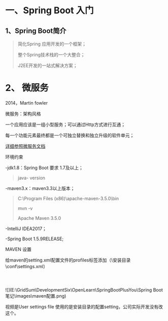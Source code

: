 # 一、Spring Boot 入门	

## 1、Spring Boot简介

> 简化Spring 应用开发的一个框架；
>
> 整个Spring技术栈的一个大整合；
>
> J2EE开发的一站式解决方案；

# 2、 微服务

2014，Martin fowler

微服务：架构风格

一个应用应该是一组小型服务；可以通过Http方式进行互通；

每一个功能元素最终都是一个可独立替换和独立升级的软件单元；

[详细参照微服务文档](https://martinfowler.com/articles/microservices.html )

环境约束

-jdk1.8：Spring Boot 要求 1.7及以上； 

> java- version

-maven3.x：maven3.3以上版本；

>C:\Program Files (x86)\apache-maven-3.5.0\bin
>
>mvn -v
>
>Apache Maven 3.5.0

-IntelliJ IDEA2017；

-Spring Boot 1.5.9RELEASE;

MAVEN 设置

给maven的setting.xml配置文件的profiles标签添加（\安装目录\conf\settings.xml）

```xml




```

![](E:\GridSum\DevelopmentSix\OpenLearn\SpringBootPlusYou\Spring Boot 笔记\images\maven配置.png)

视频是User settings file 使用的是安装目录的配置setting，公司实际开发没有改这个。





